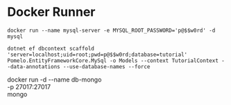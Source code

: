 # Docker Runner

`docker run --name mysql-server -e MYSQL_ROOT_PASSWORD='p@$$w0rd' -d mysql`

`dotnet ef dbcontext scaffold 'server=localhost;uid=root;pwd=p@$$w0rd;database=tutorial' Pomelo.EntityFrameworkCore.MySql -o Models --context TutorialContext --data-annotations --use-database-names --force`

docker run -d --name db-mongo \
    -p 27017:27017 \
	mongo